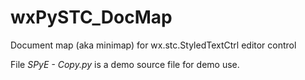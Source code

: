 # wxPySTC_DocMap
Document map (aka minimap) for wx.stc.StyledTextCtrl editor control

File *SPyE - Copy.py* is a demo source file for demo use.
